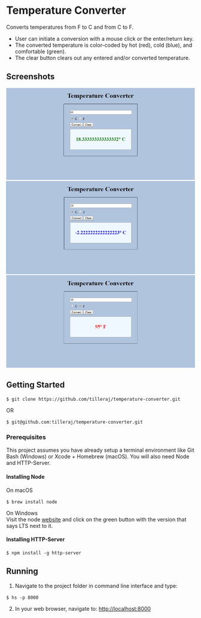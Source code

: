 # Temperature Converter
Converts temperatures from F to C and from C to F.  
* User can initiate a conversion with a mouse click or the enter/return key. 
* The converted temperature is color-coded by hot (red), cold (blue), and comfortable (green).  
* The clear button clears out any entered and/or converted temperature.

## Screenshots
![Image of a comfortable temperature](https://raw.githubusercontent.com/tilleraj/temperature-converter/master/screenshots/screenshot0.PNG)
![Image of a cold temperature](https://raw.githubusercontent.com/tilleraj/temperature-converter/master/screenshots/screenshot1.PNG)
![Image of a hot temperature](https://raw.githubusercontent.com/tilleraj/temperature-converter/master/screenshots/screenshot2.PNG)

## Getting Started
```
$ git clone https://github.com/tilleraj/temperature-converter.git
```
OR
```
$ git@github.com:tilleraj/temperature-converter.git
```

### Prerequisites  
This project assumes you have already setup a terminal environment like Git Bash (Windows) or Xcode + Homebrew (macOS). You will also need Node and HTTP-Server.

#### Installing Node
On macOS  
```
$ brew install node
```
On Windows  
Visit the node [website](https://nodejs.org/) and click on the green button with the version that says LTS next to it.

#### Installing HTTP-Server
```
$ npm install -g http-server
```

## Running
1. Navigate to the project folder in command line interface and type:
```
$ hs -p 8000  
```
2. In your web browser, navigate to: [http://localhost:8000](http://localhost:8000)